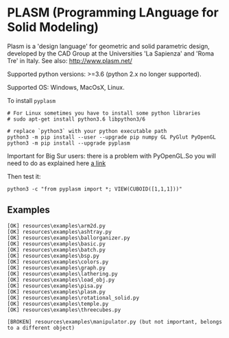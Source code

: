 # PLASM (Programming LAnguage for Solid Modeling)

Plasm is a 'design language' for geometric and solid parametric design, 
developed by the CAD Group at the Universities 'La Sapienza' and 'Roma Tre' in Italy. See also: http://www.plasm.net/

Supported python versions: >=3.6 (python 2.x no longer supported).

Supported OS: Windows, MacOsX, Linux. 

To install `pyplasm`

```
# For Linux sometimes you have to install some python libraries 
# sudo apt-get install python3.6 libpython3/6

# replace `python3` with your python executable path
python3 -m pip install --user --upgrade pip numpy GL PyGlut PyOpenGL 
python3 -m pip install --upgrade pyplasm
```

Important for Big Sur users: there is a problem with PyOpenGL.So you will need to do as explained 
here [a link](https://stackoverflow.com/questions/63475461/unable-to-import-opengl-gl-in-python-on-macos)

<!--
DISABLED: problems on github actions

If you are using `conda` python:

```
conda install numpy pyopengl freeglut
conda install -c conda-forge libglu # if this fails just ignore it
conda install --channel scrgiorgio pyplasm
```
-->

Then test it:

```
python3 -c "from pyplasm import *; VIEW(CUBOID([1,1,1]))"
```

## Examples

```
[OK] resources\examples\arm2d.py
[OK] resources\examples\ashtray.py
[OK] resources\examples\ballorganizer.py
[OK] resources\examples\basic.py
[OK] resources\examples\batch.py
[OK] resources\examples\bsp.py
[OK] resources\examples\colors.py
[OK] resources\examples\graph.py
[OK] resources\examples\lathering.py
[OK] resources\examples\load_obj.py
[OK] resources\examples\pisa.py
[OK] resources\examples\plasm.py
[OK] resources\examples\rotational_solid.py
[OK] resources\examples\temple.py
[OK] resources\examples\threecubes.py

[BROKEN] resources\examples\manipulator.py (but not important, belongs to a different object)
```

<!--
////////////////////////////////////////////////////////////////////////
## Commit CI (only for developers

Edit file `src/xgepy/setup.py` and increment the VERSION.

```
TAG=...write the same value of VERSION here...
git commit -a -m "New tag" && git tag -a $TAG -m "$TAG" && git push origin $TAG && git push origin
```

 -->


